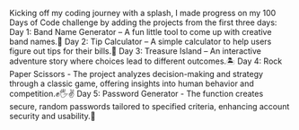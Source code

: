 Kicking off my coding journey with a splash, I made progress on my 100 Days of Code challenge by adding the projects from the first three days:
Day 1: Band Name Generator – A fun little tool to come up with creative band names.🎸
Day 2: Tip Calculator – A simple calculator to help users figure out tips for their bills.💸
Day 3: Treasure Island – An interactive adventure story where choices lead to different outcomes.🏝️
Day 4: Rock Paper Scissors - The project analyzes decision-making and strategy through a classic game, offering insights into human behavior and competition.✊🖐️✌️
Day 5: Password Generator - The function creates secure, random passwords tailored to specified criteria, enhancing account security and usability.🔐

